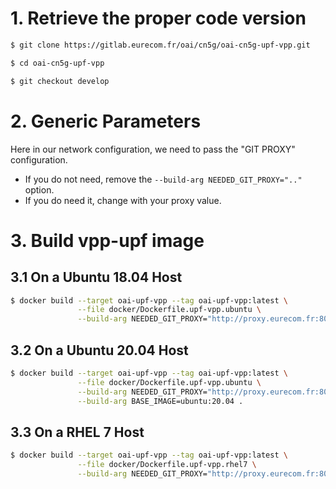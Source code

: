 # 1.  Retrieve the proper code version #

```bash
$ git clone https://gitlab.eurecom.fr/oai/cn5g/oai-cn5g-upf-vpp.git

$ cd oai-cn5g-upf-vpp

$ git checkout develop
```

# 2. Generic Parameters #

Here in our network configuration, we need to pass the "GIT PROXY" configuration.

*   If you do not need, remove the `--build-arg NEEDED_GIT_PROXY=".."` option.
*   If you do need it, change with your proxy value.

# 3. Build vpp-upf image #
## 3.1 On a Ubuntu 18.04 Host ##

```bash
$ docker build --target oai-upf-vpp --tag oai-upf-vpp:latest \
               --file docker/Dockerfile.upf-vpp.ubuntu \
               --build-arg NEEDED_GIT_PROXY="http://proxy.eurecom.fr:8080" .
```

## 3.2 On a Ubuntu 20.04 Host ##

```bash
$ docker build --target oai-upf-vpp --tag oai-upf-vpp:latest \
               --file docker/Dockerfile.upf-vpp.ubuntu \
               --build-arg NEEDED_GIT_PROXY="http://proxy.eurecom.fr:8080" \
               --build-arg BASE_IMAGE=ubuntu:20.04 .
```

##  3.3 On a RHEL 7 Host ##

```bash
$ docker build --target oai-upf-vpp --tag oai-upf-vpp:latest \
               --file docker/Dockerfile.upf-vpp.rhel7 \
               --build-arg NEEDED_GIT_PROXY="http://proxy.eurecom.fr:8080" .
```
